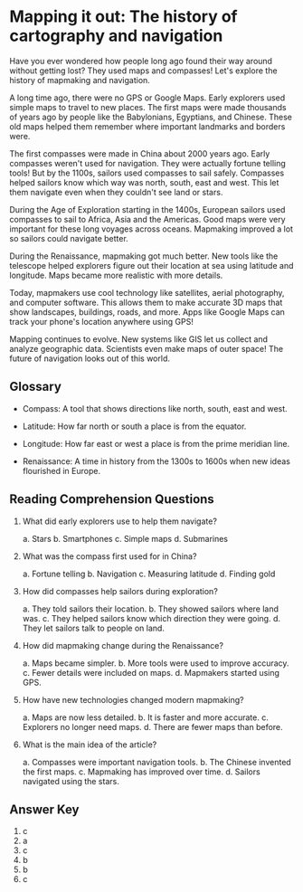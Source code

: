 # Mapping it out: The history of cartography and navigation

Have you ever wondered how people long ago found their way around without getting lost? They used maps and compasses! Let's explore the history of mapmaking and navigation.

A long time ago, there were no GPS or Google Maps. Early explorers used simple maps to travel to new places. The first maps were made thousands of years ago by people like the Babylonians, Egyptians, and Chinese. These old maps helped them remember where important landmarks and borders were.

The first compasses were made in China about 2000 years ago. Early compasses weren't used for navigation. They were actually fortune telling tools! But by the 1100s, sailors used compasses to sail safely. Compasses helped sailors know which way was north, south, east and west. This let them navigate even when they couldn't see land or stars.

During the Age of Exploration starting in the 1400s, European sailors used compasses to sail to Africa, Asia and the Americas. Good maps were very important for these long voyages across oceans. Mapmaking improved a lot so sailors could navigate better.

During the Renaissance, mapmaking got much better. New tools like the telescope helped explorers figure out their location at sea using latitude and longitude. Maps became more realistic with more details.

Today, mapmakers use cool technology like satellites, aerial photography, and computer software. This allows them to make accurate 3D maps that show landscapes, buildings, roads, and more. Apps like Google Maps can track your phone's location anywhere using GPS!

Mapping continues to evolve. New systems like GIS let us collect and analyze geographic data. Scientists even make maps of outer space! The future of navigation looks out of this world.

## Glossary

- Compass: A tool that shows directions like north, south, east and west.

- Latitude: How far north or south a place is from the equator.

- Longitude: How far east or west a place is from the prime meridian line.

- Renaissance: A time in history from the 1300s to 1600s when new ideas flourished in Europe.

## Reading Comprehension Questions

1. What did early explorers use to help them navigate?

   a. Stars
   b. Smartphones
   c. Simple maps
   d. Submarines

2. What was the compass first used for in China?

   a. Fortune telling
   b. Navigation
   c. Measuring latitude
   d. Finding gold

3. How did compasses help sailors during exploration?

   a. They told sailors their location.
   b. They showed sailors where land was.
   c. They helped sailors know which direction they were going.
   d. They let sailors talk to people on land.

4. How did mapmaking change during the Renaissance?

   a. Maps became simpler.
   b. More tools were used to improve accuracy.
   c. Fewer details were included on maps.
   d. Mapmakers started using GPS.

5. How have new technologies changed modern mapmaking?

   a. Maps are now less detailed.
   b. It is faster and more accurate.
   c. Explorers no longer need maps.
   d. There are fewer maps than before.

6. What is the main idea of the article?

   a. Compasses were important navigation tools.
   b. The Chinese invented the first maps.
   c. Mapmaking has improved over time.
   d. Sailors navigated using the stars.

## Answer Key

1. c
2. a
3. c
4. b
5. b
6. c
